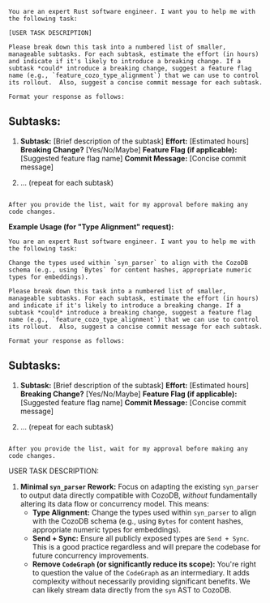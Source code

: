 ```
You are an expert Rust software engineer. I want you to help me with the following task:

[USER TASK DESCRIPTION]

Please break down this task into a numbered list of smaller, manageable subtasks. For each subtask, estimate the effort (in hours) and indicate if it's likely to introduce a breaking change. If a subtask *could* introduce a breaking change, suggest a feature flag name (e.g., `feature_cozo_type_alignment`) that we can use to control its rollout.  Also, suggest a concise commit message for each subtask.

Format your response as follows:

```
## Subtasks:

1.  **Subtask:** [Brief description of the subtask]
    **Effort:** [Estimated hours]
    **Breaking Change?** [Yes/No/Maybe]
    **Feature Flag (if applicable):** [Suggested feature flag name]
    **Commit Message:** [Concise commit message]

2.  ... (repeat for each subtask)
```

After you provide the list, wait for my approval before making any code changes.
```

**Example Usage (for "Type Alignment" request):**

```
You are an expert Rust software engineer. I want you to help me with the following task:

Change the types used within `syn_parser` to align with the CozoDB schema (e.g., using `Bytes` for content hashes, appropriate numeric types for embeddings).

Please break down this task into a numbered list of smaller, manageable subtasks. For each subtask, estimate the effort (in hours) and indicate if it's likely to introduce a breaking change. If a subtask *could* introduce a breaking change, suggest a feature flag name (e.g., `feature_cozo_type_alignment`) that we can use to control its rollout.  Also, suggest a concise commit message for each subtask.

Format your response as follows:

```
## Subtasks:

1.  **Subtask:** [Brief description of the subtask]
    **Effort:** [Estimated hours]
    **Breaking Change?** [Yes/No/Maybe]
    **Feature Flag (if applicable):** [Suggested feature flag name]
    **Commit Message:** [Concise commit message]

2.  ... (repeat for each subtask)
```

After you provide the list, wait for my approval before making any code changes.
```

USER TASK DESCRIPTION:
1.  **Minimal `syn_parser` Rework:** Focus on adapting the existing `syn_parser` to output data directly compatible with CozoDB, *without* fundamentally altering its data flow or concurrency model. This means:
    *   **Type Alignment:** Change the types used within `syn_parser` to align with the CozoDB schema (e.g., using `Bytes` for content hashes, appropriate numeric types for embeddings).
    *   **Send + Sync:** Ensure all publicly exposed types are `Send + Sync`. This is a good practice regardless and will prepare the codebase for future concurrency improvements.
    *   **Remove `CodeGraph` (or significantly reduce its scope):** You're right to question the value of the `CodeGraph` as an intermediary. It adds complexity without necessarily providing significant benefits. We can likely stream data directly from the `syn` AST to CozoDB.
